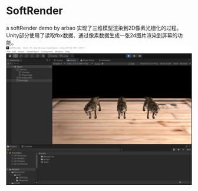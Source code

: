 # SoftRender
a softRender demo by arbao
实现了三维模型渲染到2D像素光栅化的过程。
Unity部分使用了读取fbx数据、通过像素数据生成一张2d图片渲染到屏幕的功能。
![Image text](https://github.com/arBao/SoftRender/blob/master/example.png)
